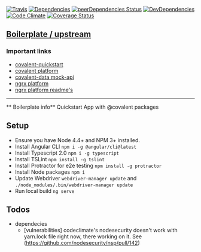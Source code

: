[![Travis](https://img.shields.io/travis/BrentDietrich/test.svg?style=flat-square)](https://travis-ci.org/BrentDietrich/test)
[![Dependencies](https://david-dm.org/BrentDietrich/test.svg)](https://david-dm.org/BrentDietrich/test)
[![peerDependencies Status](https://david-dm.org/BrentDietrich/test/peer-status.svg)](https://david-dm.org/BrentDietrich/test?type=peer)
[![DevDependencies](https://david-dm.org/BrentDietrich/test/dev-status.svg)](https://david-dm.org/BrentDietrich/test#info=devDependencies&view=table)
[![Code Climate](https://img.shields.io/codeclimate/github/kabisaict/flow.svg?style=flat-square)](https://codeclimate.com/github/BrentDietrich/test)
[![Coverage Status](https://img.shields.io/coveralls/BrentDietrich/test/master.svg?style=flat-square&branch=master)](https://coveralls.io/github/BrentDietrich/test/master)


## [Boilerplate / upstream](https://github.com/Teradata/covalent-quickstart)

### Important links
- [covalent-quickstart](https://github.com/Teradata/covalent-quickstart)
- [covalent platform](https://github.com/Teradata/covalent)
- [covalent-data mock-api](https://github.com/Teradata/covalent-data)
- [ngrx platform](https://github.com/ngrx/platform)
- [ngrx platform readme's](https://github.com/ngrx/platform/tree/master/docs)


---
** Boilerplate info**
Quickstart App with @covalent packages

## Setup

* Ensure you have Node 4.4+ and NPM 3+ installed.
* Install Angular CLI `npm i -g @angular/cli@latest`
* Install Typescript 2.0 `npm i -g typescript`
* Install TSLint `npm install -g tslint`
* Install Protractor for e2e testing `npm install -g protractor`
* Install Node packages `npm i`
* Update Webdriver `webdriver-manager update` and `./node_modules/.bin/webdriver-manager update`
* Run local build `ng serve`


## Todos
- dependecies
  - [vulnerabilities] codeclimate's nodesecurity doesn't work with yarn.lock file right now, there working on it. See (https://github.com/nodesecurity/nsp/pull/142)